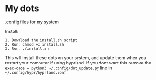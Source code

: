 # My dots

.config files for my system. 

Install:

```
1. Download the install.sh script
2. Run: chmod +x install.sh
3. Run: ./install.sh
```

This will install these dots on your system, and update them when you restart your computer if using hyprland. If you dont want this remove the ``exec-once = python3 ~/.config/dot_update.py`` line in ``~/.config/hypr/hyprland.conf``
